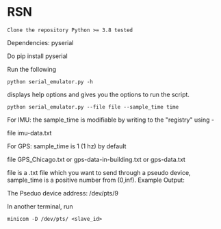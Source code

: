 # RSN


    Clone the repository Python >= 3.8 tested

Dependencies: pyserial

Do pip install pyserial

Run the following

    python serial_emulator.py -h

displays help options and gives you the options to run the script.

    python serial_emulator.py --file file --sample_time time

For IMU: the sample_time is modifiable by writing to the "registry" using -

file imu-data.txt

For GPS: sample_time is 1 (1 hz) by default

file GPS_Chicago.txt or gps-data-in-building.txt or gps-data.txt

file is a .txt file which you want to send through a pseudo device, sample_time is a positive number from (0,inf). Example Output:

The Pseduo device address: /dev/pts/9

In another terminal, run

    minicom -D /dev/pts/ <slave_id>

